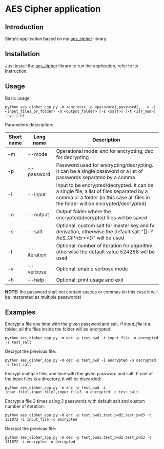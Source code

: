 # AES Cipher application

## Introduction

Simple application based on my [aes_cipher](https://github.com/ebellocchia/aes_cipher) library.

## Installation

Just install the [aes_cipher](https://github.com/ebellocchia/aes_cipher) library to run the application, refer to its instruction.

## Usage

Basic usage:

    python aes_cipher_app.py -m <enc:dec> -p <password1,password2,...> -i <input_files_or_folder> -o <output_folder> [-s <salt>] [-t <itr_num>] [-v] [-h]

Parameters description:

|Short name|Long name|Description|
|---|---|---|
|-m|--mode|Operational mode: *enc* for encrypting, *dec* for decrypting|
|-p|--password|Password used for encrypting/decrypting. It can be a single password or a list of passwords separated by a comma|
|-i|--input|Input to be encrypted/decrypted. It can be a single file, a list of files separated by a comma or a folder (in this case all files in the folder will be encrypted/decrypted)|
|-o|--output|Output folder where the encrypted/decrypted files will be saved|
|-s|--salt|Optional: custom salt for master key and IV derivation, otherwise the default salt "[]=?AeS_CiPhEr><()" will be used|
|-t|--iteration|Optional: number of iteration for algorithm, otherwise the default value 524288 will be used|
|-v|--verbose|Optional: enable verbose mode|
|-h|--help|Optional: print usage and exit|

**NOTE:** the password shall not contain spaces or commas (in this case it will be interpreted as multiple passwords)

## Examples

Encrypt a file one time with the given password and salt. If *input_file* is a folder, all the files inside the folder will be encrypted:

    python aes_cipher_app.py -m enc -p test_pwd -i input_file -o encrypted -s test_salt

Decrypt the previous file:

    python aes_cipher_app.py -m dec -p test_pwd -i encrypted -o decrypted -s test_salt

Encrypt multiple files one time with the given password and salt. If one of the input files is a directory, it will be discarded:

    python aes_cipher_app.py -m enc -p test_pwd -i input_file1,input_file2,input_file3 -o encrypted -s test_salt

Encrypt a file 3 times using 3 passwords with default salt and custom number of iteration:

    python aes_cipher_app.py -m enc -p test_pwd1,test_pwd2,test_pwd3 -t 131072 -i input_file -o encrypted

Decrypt the previous file:

    python aes_cipher_app.py -m dec -p test_pwd1,test_pwd2,test_pwd3 -t 131072 -i encrypted -o decrypted

